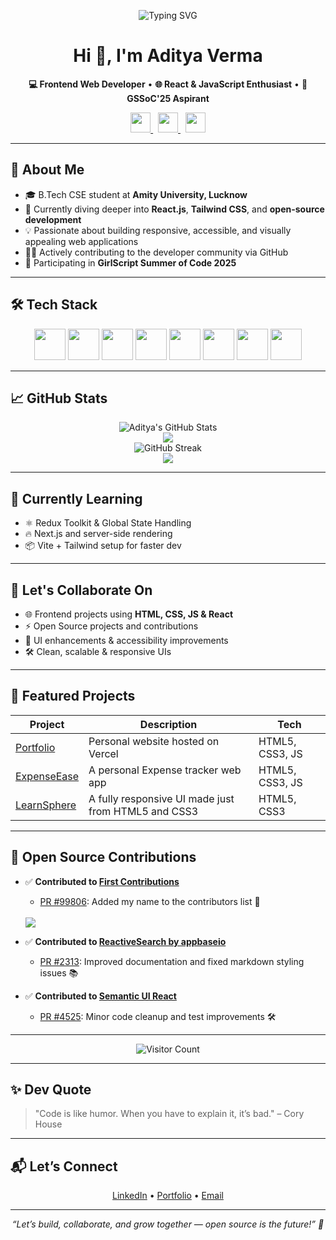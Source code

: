 <p align="center">
  <img src="https://readme-typing-svg.demolab.com?font=Fira+Code&pause=1000&center=true&vCenter=true&width=435&lines=Hi+%F0%9F%91%8B%2C+I'm+Aditya+Verma;Frontend+Developer+from+India;React+%26+JavaScript+Enthusiast;GSSoC'25+Aspirant;Let's+build+something+cool!" alt="Typing SVG" />
</p>

<h1 align="center">Hi 👋, I'm Aditya Verma</h1>

<p align="center">
  <b>💻 Frontend Web Developer</b> • <b>🌐 React & JavaScript Enthusiast</b> • <b>🚀 GSSoC'25 Aspirant</b>
</p>

<p align="center">
  <a href="https://www.linkedin.com/in/aditya-verma-034619296/" target="_blank">
    <img src="https://img.shields.io/badge/LinkedIn-0077B5?style=for-the-badge&logo=linkedin&logoColor=white" height="32"/>
  </a>
  &nbsp;
  <a href="https://my-digital-portfolio-pi.vercel.app" target="_blank">
    <img src="https://img.shields.io/badge/Portfolio-000000?style=for-the-badge&logo=vercel&logoColor=white" height="32"/>
  </a>
  &nbsp;
  <a href="mailto:vermaaditya448192@gmail.com" target="_blank">
    <img src="https://img.shields.io/badge/Gmail-D14836?style=for-the-badge&logo=gmail&logoColor=white" height="32"/>
  </a>
</p>

---

## 🚀 About Me

- 🎓 B.Tech CSE student at **Amity University, Lucknow**
- 🌱 Currently diving deeper into **React.js**, **Tailwind CSS**, and **open-source development**
- 💡 Passionate about building responsive, accessible, and visually appealing web applications
- 👨‍💻 Actively contributing to the developer community via GitHub
- 🌟 Participating in **GirlScript Summer of Code 2025**

---

## 🛠️ Tech Stack

<p align="center">
  <img src="https://cdn.jsdelivr.net/gh/devicons/devicon/icons/html5/html5-original.svg" width="50" />
  <img src="https://cdn.jsdelivr.net/gh/devicons/devicon/icons/css3/css3-original.svg" width="50" />
  <img src="https://cdn.jsdelivr.net/gh/devicons/devicon/icons/javascript/javascript-original.svg" width="50" />
  <img src="https://cdn.jsdelivr.net/gh/devicons/devicon/icons/react/react-original.svg" width="50" />
  <img src="https://www.vectorlogo.zone/logos/tailwindcss/tailwindcss-icon.svg" width="50" />
  <img src="https://www.vectorlogo.zone/logos/git-scm/git-scm-icon.svg" width="50" />
  <img src="https://img.icons8.com/ios-filled/50/ffffff/github.png" width="50" />
  <img src="https://cdn.jsdelivr.net/gh/devicons/devicon/icons/vscode/vscode-original.svg" width="50" />
</p>

---

## 📈 GitHub Stats

<p align="center">
  <picture>
    <source media="(prefers-color-scheme: dark)" srcset="https://github-readme-stats.vercel.app/api?username=Aditya-githubbb&show_icons=true&theme=radical&count_private=true&include_all_commits=true" />
    <source media="(prefers-color-scheme: light)" srcset="https://github-readme-stats.vercel.app/api?username=Aditya-githubbb&show_icons=true&theme=default&count_private=true&include_all_commits=true" />
    <img alt="Aditya's GitHub Stats" src="https://github-readme-stats.vercel.app/api?username=Aditya-githubbb&show_icons=true&theme=radical&count_private=true&include_all_commits=true" />
  </picture>
  <br/>
  <img src="https://github-readme-stats.vercel.app/api?username=Aditya-githubbb&show_icons=true&theme=radical&t=1" />
  <br/>
 <img src="https://github-readme-streak-stats.herokuapp.com?user=Aditya-githubbb&theme=radical&t=1" alt="GitHub Streak" />
  <br/>
  <img src="https://github-profile-trophy.vercel.app/?username=Aditya-githubbb&theme=radical&no-frame=true&row=1&column=6" />
</p>

---

## 🧠 Currently Learning

- ⚛️ Redux Toolkit & Global State Handling  
- 🔥 Next.js and server-side rendering  
- 📦 Vite + Tailwind setup for faster dev  

---

## 🤝 Let's Collaborate On

- 🌐 Frontend projects using **HTML, CSS, JS & React**
- ⚡ Open Source projects and contributions
- 🧠 UI enhancements & accessibility improvements
- 🛠 Clean, scalable & responsive UIs

---

## 🚀 Featured Projects

| Project | Description | Tech |
|--------|-------------|------|
| [Portfolio](https://github.com/Aditya-githubbb/my-digital-portfolio) | Personal website hosted on Vercel | HTML5, CSS3, JS  |
| [ExpenseEase](https://github.com/Aditya-githubbb/LearnSphere-using-HTML-and-CSS-) | A personal Expense tracker web app | HTML5, CSS3, JS |
| [LearnSphere](https://github.com/Aditya-githubbb/ExpenseEase-using-HTML-CSS-and-JavaScript) | A fully responsive UI made just from HTML5 and CSS3 | HTML5, CSS3 |

---

## 🧩 Open Source Contributions

- ✅ **Contributed to [First Contributions](https://github.com/firstcontributions/first-contributions)**
  - [PR #99806](https://github.com/firstcontributions/first-contributions/pull/99806): Added my name to the contributors list 🎉
  <br/>
  <img src="https://img.shields.io/badge/First%20PR-Merged-brightgreen?style=flat-square&logo=github" />

- ✅ **Contributed to [ReactiveSearch by appbaseio](https://github.com/appbaseio/reactivesearch)**
  - [PR #2313](https://github.com/appbaseio/reactivesearch/pull/2313): Improved documentation and fixed markdown styling issues 📚

- ✅ **Contributed to [Semantic UI React](https://github.com/Semantic-Org/Semantic-UI-React)**
  - [PR #4525](https://github.com/Semantic-Org/Semantic-UI-React/pull/4525): Minor code cleanup and test improvements 🛠️

---
<p align="center">
  <img src="https://visitor-badge.laobi.icu/badge?page_id=Aditya-githubbb.Aditya-githubbb" alt="Visitor Count" />
</p>

---

## ✨ Dev Quote

> "Code is like humor. When you have to explain it, it’s bad." – Cory House

---

## 📬 Let’s Connect

<p align="center">
  <a href="https://linkedin.com/in/aditya-verma-034619296" target="_blank">LinkedIn</a> •
  <a href="https://my-digital-portfolio-pi.vercel.app" target="_blank">Portfolio</a> •
  <a href="mailto:vermaaditya448192@gmail.com">Email</a>
</p>

---

<p align="center">
  <i>“Let’s build, collaborate, and grow together — open source is the future!” 🚀</i>
</p>
